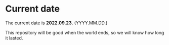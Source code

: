 # Current date

The current date is **2022.09.23.** (YYYY.MM.DD.)

This repository will be good when the world ends, so we will know how long it lasted.